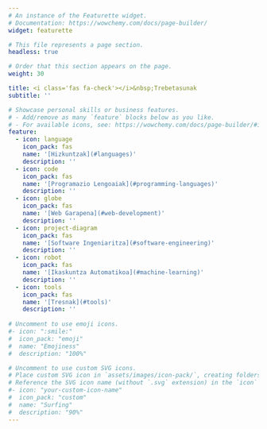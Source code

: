 ```yaml
---
# An instance of the Featurette widget.
# Documentation: https://wowchemy.com/docs/page-builder/
widget: featurette

# This file represents a page section.
headless: true

# Order that this section appears on the page.
weight: 30

title: <i class='fas fa-check'></i>&nbsp;Trebetasunak
subtitle: ''

# Showcase personal skills or business features.
# - Add/remove as many `feature` blocks below as you like.
# - For available icons, see: https://wowchemy.com/docs/page-builder/#icons
feature:
  - icon: language
    icon_pack: fas
    name: '[Hizkuntzak](#languages)'
    description: ''
  - icon: code
    icon_pack: fas
    name: '[Programazio Lengoaiak](#programming-languages)'
    description: ''
  - icon: globe
    icon_pack: fas
    name: '[Web Garapena](#web-development)'
    description: ''
  - icon: project-diagram
    icon_pack: fas
    name: '[Software Ingeniaritza](#software-engineering)'
    description: ''
  - icon: robot
    icon_pack: fas
    name: '[Ikaskuntza Automatikoa](#machine-learning)'
    description: ''
  - icon: tools
    icon_pack: fas
    name: '[Tresnak](#tools)'
    description: ''
    
# Uncomment to use emoji icons.
#- icon: ":smile:"
#  icon_pack: "emoji"
#  name: "Emojiness"
#  description: "100%"  

# Uncomment to use custom SVG icons.
# Place custom SVG icon in `assets/images/icon-pack/`, creating folders if necessary.
# Reference the SVG icon name (without `.svg` extension) in the `icon` field.
#- icon: "your-custom-icon-name"
#  icon_pack: "custom"
#  name: "Surfing"
#  description: "90%"
---
```

